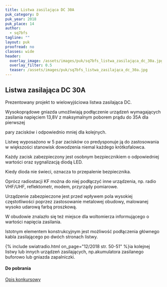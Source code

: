 ```yaml
---
title: Listwa zasilająca DC 30A
puk_category: D
puk_year: 2018
puk_place: 14
author: 
  - sq7bfs
tagline: ""
layout: puk
proofread: no
classes: wide
header:
  overlay_image: /assets/images/puk/sq7bfs_listwa_zasilająca_dc_30a.jpg
  overlay_filter: 0.5
  teaser: /assets/images/puk/sq7bfs_listwa_zasilająca_dc_30a.jpg
---
```






 







Listwa zasilająca DC 30A
------------------------





 Prezentowany projekt to wielowyjściowa listwa zasilająca DC.

 Wysokoprądowe gniazda umożliwiają podłączenie urządzeń wymagających zasilania napięciem 13,8V z maksymalnym poborem prądu do 35A dla pierwszej

 pary zacisków i odpowiednio mniej dla kolejnych.






 Listwę wyposażono w 5 par zacisków co predysponuje ją do zastosowania w większości stanowisk dowodzenia niemal każdego krótkofalowca.

 Każdy zacisk zabezpieczony jest osobnym bezpiecznikiem o odpowiedniej wartości oraz sygnalizacją diodą LED.

 Kiedy dioda nie świeci, oznacza to przepalenie bezpiecznika.






 Oprócz radiostacji KF można do niej podłączyć inne urządzenia, np. radio VHF/UHF, reflektometr, modem, przyrządy pomiarowe.






 Urządzenie zabezpieczone jest przed wpływem pola wysokiej częstotliwości poprzez zastosowanie metalowej obudowy, malowanej wysoko udarową farbą proszkową.

 W obudowie znalazło się też miejsce dla woltomierza informującego o wartości napięcia zasilania.

 Istotnym elementem konstrukcyjnym jest możliwość podłączenia głównego kabla zasilającego po dwóch stronach listwy.

{% include swiatradio.html on_page="12/2018 str. 50-51" %}ia kolejnej listwy lub innych urządzeń zasilających, np.akumulatora zasilanego buforowo lub gniazda zapalniczki.

 



#### Do pobrania

[Opis konkursowy](/assets/bin/SQ7BFS_Listwa-DC-30A.pdf)






 





 


